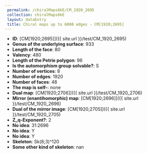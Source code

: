 ```yaml
--- 
 permalink: /chiralMaps6kE/CM_1920_2695 
 collection: chiralMaps6kE
 layout: dataEntry
 title: Chiral maps up to 6000 edges - CM[1920;2695]
---
```


- **ID**: [CM[1920;2695]]({{ site.url }}/test/CM_1920_2695)
- **Genus of the underlying surface**: 933
- **Length of the face**: 80
- **Valency**: 480
- **Length of the Petrie polygon**: 96
- **Is the automorphism group solvable?**: S
- **Number of vertices**: 8
- **Number of edges**: 1920
- **Number of faces**: 48
- **The map is self-**: none
- **Dual map**: [CM[1920;2706]]({{ site.url }}/test/CM_1920_2706)
- **Mirror (enantihomorphic) map**: [CM[1920;2696]]({{ site.url }}/test/CM_1920_2696)
- **Dual of the mirror image**: [CM[1920;2705]]({{ site.url }}/test/CM_1920_2705)
- **Z_q-Exponent?**: 2
- **No idea**:  31:2696
- **No idea**: Y
- **No idea**: Y
- **Skeleton**: Sk(8;3)^120
- **Some other kind of skeleton**: nan
